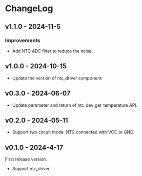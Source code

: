 # ChangeLog

## v1.1.0 - 2024-11-5

### Improvements

* Add NTC ADC filter to reduce the noise.

## v1.0.0 - 2024-10-15

* Update the version of ntc_driver component.

## v0.3.0 - 2024-06-07

- Update parameter and return of ntc_dev_get_temperature API.

## v0.2.0 - 2024-05-11

- Support two circuit mode: NTC connected with VCC or GND.

## v0.1.0 - 2024-4-17

First release version.

- Support ntc_driver
